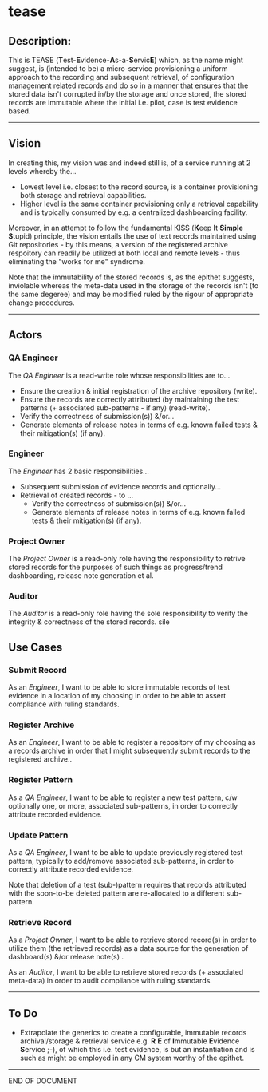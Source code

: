 # tease

## Description:

This is TEASE (**T**est-**E**vidence-**A**s-a-**S**ervic**E**) which, as the name might suggest, is (intended to be) a micro-service provisioning a uniform approach to the recording and subsequent retrieval, of configuration management related records and do so in a manner that ensures that the stored data isn't corrupted in/by the storage and once stored, the stored records are immutable where the initial i.e. pilot, case is test evidence based.

---

## Vision

In creating this, my vision was and indeed still is, of a service running at 2 levels whereby the...
- Lowest level i.e. closest to the record source, is a container provisioning both storage and retrieval capabilities.
- Higher level is the same container provisioning only a retrieval capability and is typically consumed by e.g. a centralized dashboarding facility.

Moreover, in an attempt to follow the fundamental KISS (**K**eep **I**t **Simple** **S**tupid) principle, the vision entails the use of text records maintained using Git repositories - by this means, a version of the registered archive respoitory can readily be utilized at both local and remote levels - thus eliminating the "works for me" syndrome.

Note that the immutability of the stored records is, as the epithet suggests, inviolable whereas the meta-data used in the storage of the records isn't (to the same degeree) and may be modified ruled by the rigour of appropriate change procedures.

---

## Actors

### QA Engineer

The _QA Engineer_ is a read-write role whose responsibilities are to...
- Ensure the creation & initial registration of the archive repository (write).
- Ensure the records are correctly attributed (by maintaining the test patterns (+ associated sub-patterns - if any) (read-write).
- Verify the correctness of submission(s)) &/or...
- Generate elements of release notes in terms of e.g. known failed tests & their mitigation(s) (if any).

### Engineer

The _Engineer_ has 2 basic responsibilities...
- Subsequent submission of evidence records and optionally...
- Retrieval of created records - to ...
    - Verify the correctness of submission(s)) &/or...
    - Generate elements of release notes in terms of e.g. known failed tests & their mitigation(s) (if any).

### Project Owner

The _Project  Owner_ is a read-only role having the responsibility to retrive stored records for the purposes of such things as progress/trend dashboarding, release note generation et al.

### Auditor

The _Auditor_ is a read-only role having the sole responsibility to verify the integrity & correctness of the stored records.
sile 


## Use Cases

### Submit Record

As an _Engineer_, I want to be able to store immutable records of test evidence in a location of my choosing in order to be able to assert compliance with ruling standards.

### Register Archive

As an _Engineer_, I want to be able to register a repository of my choosing as a records archive in order that I might subsequently submit records to the registered archive..

### Register Pattern

As a _QA Engineer_, I want to be able to register a new test pattern, c/w optionally one, or more, associated sub-patterns, in order to correctly attribute recorded evidence.

### Update Pattern

As a _QA Engineer_, I want to be able to update previously registered test pattern, typically to add/remove associated sub-patterns, in order to correctly attribute recorded evidence.

Note that deletion of a test (sub-)pattern requires that records attributed with the soon-to-be deleted pattern are re-allocated to a different sub-pattern.

### Retrieve Record

As a _Project Owner_, I want to be able to retrieve stored record(s) in order to utilize them (the retrieved records) as a data source for the generation of dashboard(s) &/or release note(s) .

As an _Auditor_, I want to be able to retrieve stored records (+ associated meta-data) in order to audit compliance with ruling standards.

---

## To Do

- Extrapolate the generics to create a configurable, immutable records archival/storage & retrieval service e.g. **R** **E** of **I**mmutable **E**vidence **S**ervice ;-), of which this i.e. test evidence, is but an instantiation and is such as might be employed in any CM system worthy of the epithet.

---

END OF DOCUMENT
